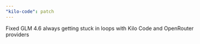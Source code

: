 ```yaml
---
"kilo-code": patch
---
```


Fixed GLM 4.6 always getting stuck in loops with Kilo Code and OpenRouter providers
